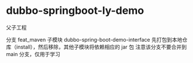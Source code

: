 # dubbo-springboot-ly-demo
父子工程


分支 feat_maven 子模块 dubbo-spring-boot-demo-interface 先打包到本地仓库（install），然后移除，其他子模块将依赖相应的 jar 包
注意该分支不要合并到 main 分支，仅用于学习